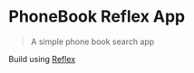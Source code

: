 # PhoneBook Reflex App

> A simple phone book search app

Build using [Reflex](https://reflex.dev/)

